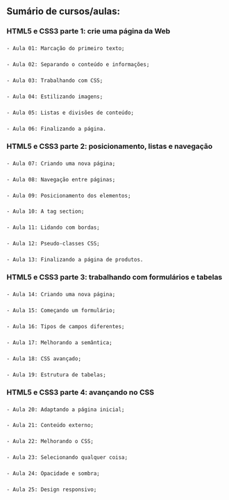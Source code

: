 ## Sumário de cursos/aulas:

### HTML5 e CSS3 parte 1: crie uma página da Web

###
    - Aula 01: Marcação do primeiro texto;
###
    - Aula 02: Separando o conteúdo e informações;
###
    - Aula 03: Trabalhando com CSS;
###
    - Aula 04: Estilizando imagens;
###
    - Aula 05: Listas e divisões de conteúdo;
###
    - Aula 06: Finalizando a página.


### HTML5 e CSS3 parte 2: posicionamento, listas e navegação

###
    - Aula 07: Criando uma nova página;
###
    - Aula 08: Navegação entre páginas;
###
    - Aula 09: Posicionamento dos elementos;
###
    - Aula 10: A tag section;
###
    - Aula 11: Lidando com bordas;
###
    - Aula 12: Pseudo-classes CSS;
### 
    - Aula 13: Finalizando a página de produtos.


### HTML5 e CSS3 parte 3: trabalhando com formulários e tabelas

###
    - Aula 14: Criando uma nova página;
###
    - Aula 15: Começando um formulário;
###
    - Aula 16: Tipos de campos diferentes;
###
    - Aula 17: Melhorando a semântica;
###
    - Aula 18: CSS avançado;
###
    - Aula 19: Estrutura de tabelas;


### HTML5 e CSS3 parte 4: avançando no CSS

###
    - Aula 20: Adaptando a página inicial;
###
    - Aula 21: Conteúdo externo;
###
    - Aula 22: Melhorando o CSS;
###
    - Aula 23: Selecionando qualquer coisa;
###
    - Aula 24: Opacidade e sombra;
###
    - Aula 25: Design responsivo;
